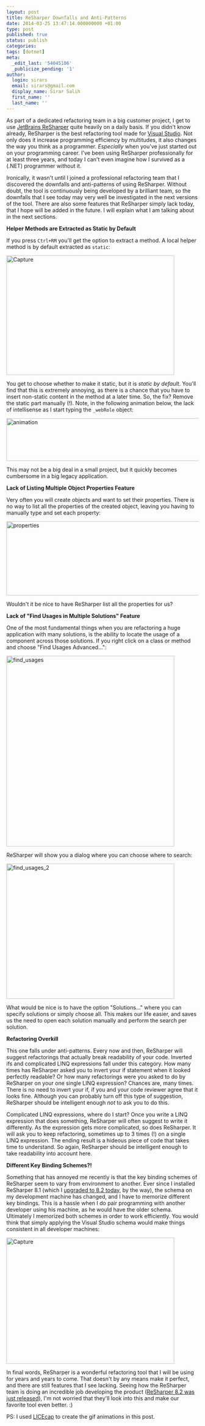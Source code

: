 ```yaml
---
layout: post
title: ReSharper Downfalls and Anti-Patterns
date: 2014-03-25 13:47:14.000000000 +01:00
type: post
published: true
status: publish
categories:
tags: [dotnet]
meta:
  _edit_last: '54045106'
  _publicize_pending: '1'
author:
  login: sirars
  email: sirars@gmail.com
  display_name: Sirar Salih
  first_name: ''
  last_name: ''
---
```

<p>As part of a dedicated refactoring team in a big customer project, I get to use <a href="http://www.jetbrains.com/resharper/" title="JetBrains ReSharper">JetBrains ReSharper</a> quite heavily on a daily basis. If you didn't know already, ReSharper is the best refactoring tool made for <a href="http://www.visualstudio.com/" title="Visual Studio">Visual Studio</a>. Not only does it increase programming efficiency by multitudes, it also changes the way you think as a programmer. <em>Especially</em> when you've just started out on your programming career. I've been using ReSharper professionally for at least three years, and today I can't even imagine how I survived as a (.NET) programmer without it. </p>
<p>Ironically, it wasn't until I joined a professional refactoring team that I discovered the downfalls and anti-patterns of using ReSharper. Without doubt, the tool is continuously being developed by a brilliant team, so the downfalls that I see today may very well be investigated in the next versions of the tool. There are also some features that ReSharper simply lack today, that I hope will be added in the future. I will explain what I am talking about in the next sections.</p>
<p><strong>Helper Methods are Extracted as Static by Default</strong></p>
<p>If you press <code>Ctrl+RM</code> you'll get the option to extract a method. A local helper method is by default extracted as <code>static</code>:</p>
<p><a href="http://sirars.files.wordpress.com/2014/03/capture.png"><img src="http://sirars.files.wordpress.com/2014/03/capture.png" alt="Capture" width="440" height="313" class="alignnone size-full wp-image-353" /></a></p>
<p>You get to choose whether to make it static, but it is <em>static by default</em>. You'll find that this is extremely annoying, as there is a chance that you have to insert non-static content in the method at a later time. So, the fix? Remove the static part manually (!). Note, in the following animation below, the lack of intellisense as I start typing the <code>_webRole</code> object:</p>
<p><img src="http://sirars.files.wordpress.com/2014/03/webrole1.gif" alt="animation" width="527" height="112" /></p>
<p>This may not be a big deal in a small project, but it quickly becomes cumbersome in a big legacy application.</p>
<p><strong>Lack of Listing Multiple Object Properties Feature</strong></p>
<p>Very often you will create objects and want to set their properties. There is no way to list all the properties of the created object, leaving you having to manually type and set each property:</p>
<p><img src="http://sirars.files.wordpress.com/2014/03/properties.gif" alt="properties" width="568" height="194" /></p>
<p>Wouldn't it be nice to have ReSharper list all the properties for us?</p>
<p><strong>Lack of "Find Usages in Multiple Solutions" Feature</strong></p>
<p>One of the most fundamental things when you are refactoring a huge application with many solutions, is the ability to locate the usage of a component across those solutions. If you right click on a class or method and choose "Find Usages Advanced...":</p>
<p><a href="http://sirars.files.wordpress.com/2014/03/find_usages.png"><img src="http://sirars.files.wordpress.com/2014/03/find_usages.png" alt="find_usages" width="440" height="499" class="alignnone size-full wp-image-370" /></a></p>
<p>ReSharper will show you a dialog where you can choose where to search:</p>
<p><a href="http://sirars.files.wordpress.com/2014/03/find_usages_2.png"><img src="http://sirars.files.wordpress.com/2014/03/find_usages_2.png" alt="find_usages_2" width="440" height="354" class="alignnone size-full wp-image-372" /></a></p>
<p>What would be nice is to have the option "Solutions..." where you can specify solutions or simply choose all. This makes our life easier, and saves us the need to open each solution manually and perform the search per solution.</p>
<p><strong>Refactoring Overkill</strong></p>
<p>This one falls under anti-patterns. Every now and then, ReSharper will suggest refactorings that actually break readability of your code. Inverted ifs and complicated LINQ expressions fall under this category. How many times has ReSharper asked you to invert your if statement when it looked perfectly readable? Or how many refactorings were you asked to do by ReSharper on your one single LINQ expression? Chances are, many times. There is no need to invert your if, if you and your code reviewer agree that it looks fine. Although you can probably turn off this type of suggestion, ReSharper should be intelligent enough <em>not</em> to ask you to do this.</p>
<p>Complicated LINQ expressions, where do I start? Once you write a LINQ expression that does something, ReSharper will often suggest to write it differently. As the expression gets more complicated, so does ReSharper. It will ask you to keep refactoring, sometimes up to 3 times (!) on a single LINQ expression. The ending result is a hideous piece of code that takes time to understand. So again, ReSharper should be intelligent enough to take readability into account here.</p>
<p><strong>Different Key Binding Schemes?!</strong></p>
<p>Something that has annoyed me recently is that the key binding schemes of ReSharper seem to vary from environment to another. Ever since I installed ReSharper 8.1 (which I <a href="http://www.jetbrains.com/resharper/download/" title="upgraded to 8.2">upgraded to 8.2 today</a>, by the way), the schema on my development machine has changed, and I have to memorize different key bindings. This is a hassle when I do pair programming with another developer using his machine, as he would have the older schema. Ultimately I memorized both schemes in order to work efficiently. You would think that simply applying the Visual Studio schema would make things consistent in all developer machines:</p>
<p><a href="http://sirars.files.wordpress.com/2014/03/capture1.png"><img src="http://sirars.files.wordpress.com/2014/03/capture1.png" alt="Capture" width="440" height="330" class="alignnone size-full wp-image-376" /></a></p>

In final words, ReSharper is a wonderful refactoring tool that I will be using for years and years to come. That doesn't by any means make it perfect, and there are still features that I see lacking. Seeing how the ReSharper team is doing an incredible job developing the product (<a href="http://www.jetbrains.com/resharper/download/" title="ReSharper 8.2">ReSharper 8.2 was just released</a>), I'm not worried that they'll look into this and make our favorite tool even better. :)

PS: I used [LICEcap](http://www.cockos.com/licecap/) to create the gif animations in this post.